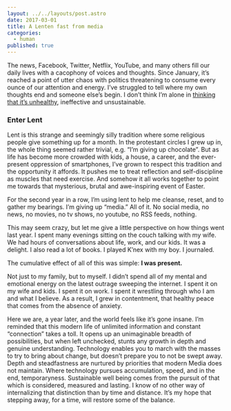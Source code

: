 ```yaml
---
layout: ../../layouts/post.astro
date: 2017-03-01
title: A Lenten fast from media
categories:
  - human
published: true
---
```

The news, Facebook, Twitter, Netflix, YouTube, and many others fill our daily lives with a cacophony of voices and thoughts. Since January, it’s reached a point of utter chaos with politics threatening to consume every ounce of our attention and energy. I’ve struggled to tell where my own thoughts end and someone else’s begin. I don’t think I’m alone in [thinking that it’s unhealthy](http://www.apa.org/news/press/releases/stress/2017/technology-social-media.PDF), ineffective and unsustainable.

### Enter Lent

Lent is this strange and seemingly silly tradition where some religious people give something up for a month. In the protestant circles I grew up in, the whole thing seemed rather trivial, e.g. “I’m giving up chocolate”. But as life has become more crowded with kids, a house, a career, and the ever-present oppression of smartphones, I’ve grown to respect this tradition and the opportunity it affords. It pushes me to treat reflection and self-discipline as muscles that need exercise. And somehow it all works together to point me towards that mysterious, brutal and awe-inspiring event of Easter.

For the second year in a row, I’m using lent to help me cleanse, reset, and to gather my bearings. I’m giving up “media.” All of it. No social media, no news, no movies, no tv shows, no youtube, no RSS feeds, nothing.

This may seem crazy, but let me give a little perspective on how things went last year. I spent many evenings sitting on the couch talking with my wife. We had hours of conversations about life, work, and our kids. It was a delight. I also read a lot of books. I played K’nex with my boy. I journaled.

The cumulative effect of all of this was simple: **I was present.**

Not just to my family, but to myself. I didn’t spend all of my mental and emotional energy on the latest outrage sweeping the internet. I spent it on my wife and kids. I spent it on work. I spent it wrestling through who I am and what I believe. As a result, I grew in contentment, that healthy peace that comes from the absence of anxiety.

Here we are, a year later, and the world feels like it’s gone insane. I’m reminded that this modern life of unlimited information and constant “connection” takes a toll. It opens up an unimaginable breadth of possibilities, but when left unchecked, stunts any growth in depth and genuine understanding. Technology enables you to march with the masses to try to bring about change, but doesn’t prepare you to not be swept away. Depth and steadfastness are nurtured by priorities that modern Media does not maintain. Where technology pursues accumulation, speed, and in the end, temporaryness. Sustainable well being comes from the pursuit of that which is considered, measured and lasting. I know of no other way of internalizing that distinction than by time and distance. It’s my hope that stepping away, for a time, will restore some of the balance.
